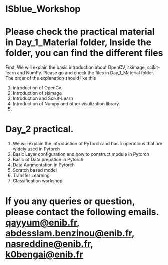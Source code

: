 # ISblue_Workshop
# Please check the practical material in Day_1_Material folder, Inside the folder, you can find the different files 
First, We will explain the basic introduction about OpenCV, skimage, scikit-learn and NumPy. Please go and check the files in Day_1_Material folder.
The order of the explanation should like this
1. introduction of OpenCv.
2. Introduction of skimage
3. Introduction and Scikit-Learn
4. Introduction of Numpy and other visulization library.
5.
# Day_2 practical.
1. We will explain the introduction of PyTorch and basic operations that are widely used in Pytorch
2. Basic Layer configuration and how to construct module in Pytorch
3. Basic of Data prepation in Pytorch
4. Data Augmentation in Pytorch
5. Scratch based model
6. Transfer Learning
7. Classification workshop


# If you any queries or question, please contact the following emails. qayyum@enib.fr, abdesslam.benzinou@enib.fr, nasreddine@enib.fr, k0bengai@enib.fr

